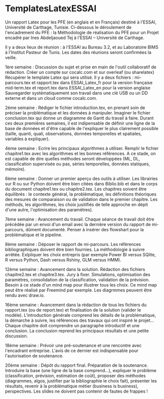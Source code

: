 # TemplatesLatexESSAI
Un rapport Latex pour les PFE (en anglais et en Français) destiné à l'ESSAI, Université de Carthage, Tunisie. Ci-dessous le déroulement de l'encadrement du PFE : la Méthodologie de réalisation du PFE pour un Projet encadré par Ines Abdeljaoued Tej à l'ESSAI – Université de Carthage. 

Il y a deux lieux de réunion : à l'ESSAI au Bureau 3.2, et au Laboratoire BIMS à l'Institut Pasteur de Tunis. Les dates des réunions seront confirmées la veille. 


1ère semaine : Discussion du sujet et prise en main de l'outil collaboratif de rédaction.
Créer un compte sur cocalc.com et sur overleaf (ou sharelatex)
Récupérer le template Latex qui sera utilisé. Il y a deux fichiers :
mi-parcours.tex et rapport.tex dans ESSAI_Latex_fr pour la version française
mid-term.tex et report.tex dans ESSAI_Latex_en pour la version anglaise
Sauvegarder systématiquement son travail dans une clé USB ou un DD externe et dans un cloud comme cocalc.com.

2ème semaine : Rédiger le fichier introduction.tex, en prenant soin de préciser la problématique et les données à manipuler. Imaginer le fichier conclusion.tex qui donne un diagramme de Gantt du travail à faire. Durant ces deux premières semaines, il est indipensable de définir une ligne de la base de données et d'être capable de l'expliquer le plus clairement possible (taille, quanti, quali, observations, données temporelles et spatiales, variables à expliquer). 

4ème semaine : Ecrire les principaux algorithmes à utiliser. Remplir le fichier chapitre1.tex avec les algorithmes et les bonnes références. A ce stade, on est capable de dire quelles méthodes seront développées (ML, DL, classification supervisée ou pas, séries temporelles, données statiques, mémoire). 

6ème semaine : Donner un premier aperçu des outils à utiliser. Les librairies sur R ou sur Python doivent être bien citées dans Biblio.bib et dans le corps du document chapitre1.tex ou chapitre2.tex. Les chapitres soivent être équilibrés : le contexte général, la problématique, les définitions théoriques des mesures de comparaison ou de validation dans le premier chapitre. Les méthods, les algorithmes, les choix jusitifiés de telle approche en dépit d'une autre, l'optimisation des paramètres). 

7ème semaine : Avancement du travail. Chaque séance de travail doit être précédée par un envoi d'un email avec la dernière version du rapport de mi-parcours, dûment documenté. Penser à insérer des flowshart pour la problématique et le pipeline.

8ème semaine : Déposer le rapport de mi-parcours. Les références bibliographiques doivent être bien fournies. La méthodologie à suivre arrêtée. Exlpliquer les choix entrepris (par exemple Power BI versus SQlite, R versus Python, Dash versus Rshiny, GLM versus HMM).

12ème semaine : Avancement dans la solution. Rédaction des fichiers chapitre2.tex et chapitre3.tex. Jury à fixer. Simulations, optimisation des paramètres, consolidation de la classification, validation de la prévision. Besoin à ce stade d'un mind map pour illustrer tous les choix. Ce mind map peut être réalisé par Freemind par exemple. Les diagrmmes peuvent être rendu avec draw.io. 

16ème semaine : Avancement dans la rédaction de tous les fichiers du rapport.tex (ou de report.tex) et finalisation de la solution (valider le modèle). L'introduction générale comprend les détails de la problématique, la démarche à suivre, les références des travaux qui ont inspiré le projet... Chaque chapitre doit comprendre un paragraphe introductif et une conclusion. La conclusion reprend les principaux résultats et une petite discussion. 

18ème semaine : Prévoir une pré-soutenance et une rencontre avec l'encadrant entreprise. L'avis de ce dernier est indispensable pour l'autorisation de soutenance. 

20ème semaine : Dépôt du rapport final. Préparation de la soutenance. Introduire la base (une ligne de la base comprend...), expliquer le problème (classification, prévision, estimation de coût), proposer des méthodes (diagrammes, algos, justifier par la bibliographie le choix fait), présenter les résultats, revenir à la problématique métier (business is business), perspectives. Les slides ne doivent pas contenir de fautes de frappes !



